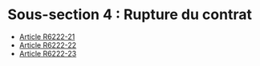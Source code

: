 # Sous-section 4 : Rupture du contrat

* [Article R6222-21](./LEGIARTI000022348339.md)
* [Article R6222-22](./LEGIARTI000018524123.md)
* [Article R6222-23](./LEGIARTI000018524121.md)
